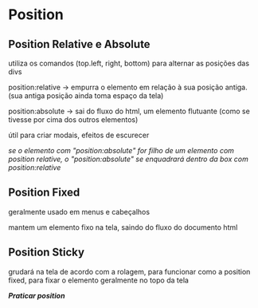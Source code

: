 # Position

## Position Relative e Absolute
utiliza os comandos (top.left, right, bottom) para alternar as posições das divs

position:relative -> empurra o elemento em relação à sua posição antiga. (sua antiga posição ainda toma espaço da tela)

position:absolute -> sai do fluxo do html, um elemento flutuante (como se tivesse por cima dos outros elementos)

útil para criar modais, efeitos de escurecer 


*se o elemento com "position:absolute" for filho de um elemento com position relative, o "position:absolute" se enquadrará dentro da box com position:relative*

## Position Fixed

geralmente usado em menus e cabeçalhos

mantem um elemento fixo na tela, saindo do fluxo do documento html

## Position Sticky

grudará na tela de acordo com a rolagem, para funcionar como a position fixed, para fixar o elemento geralmente no topo da tela

<strong>*Praticar position*</strong>
